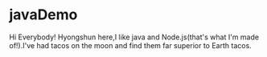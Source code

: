 # javaDemo
Hi Everybody!
Hyongshun here,I like java and Node.js(that's what I'm made of!).I've had tacos on the moon and find them far superior to Earth tacos.
